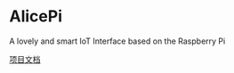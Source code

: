 # AlicePi

A lovely and smart IoT Interface based on the Raspberry Pi

[项目文档](https://foralice.gitbooks.io/alicepi/content/)

